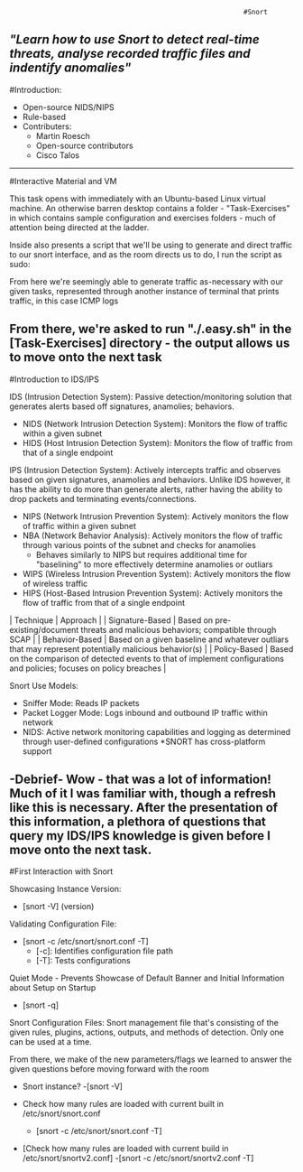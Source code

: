                                                               #Snort
*"Learn how to use Snort to detect real-time threats, analyse recorded traffic files and indentify anomalies"*
------------
#Introduction:
  - Open-source NIDS/NIPS
  - Rule-based 
  - Contributers:
    - Martin Roesch
    - Open-source contributors
    - Cisco Talos
-------------
#Interactive Material and VM

This task opens with immediately with an Ubuntu-based Linux virtual machine. An otherwise barren desktop contains a folder - "Task-Exercises"
in which contains sample configuration and exercises folders - much of attention being directed at the ladder. 

Inside also presents a script that we'll be using to generate and direct traffic to our snort interface, and as the room directs us to do,
I run the script as sudo:

From here we're seemingly able to generate traffic as-necessary with our given tasks, represented through another instance of terminal that
prints traffic, in this case ICMP logs 

From there, we're asked to run "./.easy.sh" in the [Task-Exercises] directory - the output allows us to move onto the next task
-------------
#Introduction to IDS/IPS

IDS (Intrusion Detection System): Passive detection/monitoring solution that generates alerts based off signatures, anamolies; behaviors.
  - NIDS (Network Intrusion Detection System): Monitors the flow of traffic within a given subnet
  - HIDS (Host Intrusion Detection System): Monitors the flow of traffic from that of a single endpoint 

IPS (Intrusion Detection System): Actively intercepts traffic and observes based on given signatures, anamolies and behaviors.
Unlike IDS however, it has the ability to do more than generate alerts, rather having the ability to drop packets and terminating 
events/connections.
  - NIPS (Network Intrusion Prevention System): Actively monitors the flow of traffic within a given subnet
  - NBA (Network Behavior Analysis): Actively monitors the flow of traffic through various points of the subnet and checks for anamolies
    - Behaves similarly to NIPS but requires additional time for "baselining" to more effectively determine anamolies or outliars
  - WIPS (Wireless Intrusion Prevention System): Actively monitors the flow of wireless traffic
  - HIPS (Host-Based Intrusion Prevention System): Actively monitors the flow of traffic from that of a single endpoint

| Technique | Approach | 
| Signature-Based | Based on pre-existing/document threats and malicious behaviors; compatible through SCAP |
| Behavior-Based | Based on a given baseline and whatever outliars that may represent potentially malicious behavior(s) |
| Policy-Based | Based on the comparison of detected events to that of implement configurations and policies; focuses on policy breaches |

Snort Use Models:
  - Sniffer Mode: Reads IP packets 
  - Packet Logger Mode: Logs inbound and outbound IP traffic within network
  - NIDS: Active network monitoring capabilities and logging as determined through user-defined configurations
*SNORT has cross-platform support

-Debrief-
Wow - that was a lot of information! Much of it I was familiar with, though a refresh like this is necessary. After the presentation of
this information, a plethora of questions that query my IDS/IPS knowledge is given before I move onto the next task.
-------------
#First Interaction with Snort

Showcasing Instance Version:
  - [snort -V] (version)

Validating Configuration File:
  - [snort -c /etc/snort/snort.conf -T]
    - [-c]: Identifies configuration file path
    - [-T]: Tests configurations

Quiet Mode - Prevents Showcase of Default Banner and Initial Information about Setup on Startup
  - [snort -q]

Snort Configuration Files: Snort management file that's consisting of the given rules, plugins, actions, outputs, and methods of detection.
Only one can be used at a time.


From there, we make of the new parameters/flags we learned to answer the given questions before moving forward with the room
  - Snort instance?
    -[snort -V]

  - Check how many rules are loaded with current built in /etc/snort/snort.conf
    - [snort -c /etc/snort/snort.conf -T]

  - [Check how many rules are loaded with current build in /etc/snort/snortv2.conf]
    -[snort -c /etc/snort/snortv2.conf -T]


  














